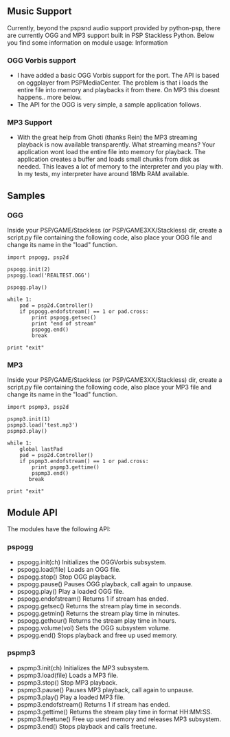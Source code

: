 ## Music Support ##

Currently, beyond the pspsnd audio support provided by python-psp, there are currently OGG and MP3 support built in PSP Stackless Python. Below you find some information on module usage:
Information

### OGG Vorbis support ###

  * I have added a basic OGG Vorbis support for the port. The API is based on oggplayer from PSPMediaCenter. The problem is that i loads the entire file into memory and playbacks it from there. On MP3 this doesnt happens.. more below.
  * The API for the OGG is very simple, a sample application follows.

### MP3 Support ###

  * With the great help from Ghoti (thanks Rein) the MP3 streaming playback is now available transparently. What streaming means? Your application wont load the entire file into memory for playback. The application creates a buffer and loads small chunks from disk as needed. This leaves a lot of memory to the interpreter and you play with. In my tests, my interpreter have around 18Mb RAM available.

## Samples ##

### OGG ###

Inside your PSP/GAME/Stackless (or PSP/GAME3XX/Stackless) dir, create a script.py file containing the following code, also place your OGG file and change its name in the "load" function.
```
import pspogg, psp2d

pspogg.init(2)
pspogg.load('REALTEST.OGG')

pspogg.play()

while 1:
    pad = psp2d.Controller()
    if pspogg.endofstream() == 1 or pad.cross:
        print pspogg.getsec()
        print "end of stream"
        pspogg.end()
        break

print "exit"
```

### MP3 ###

Inside your PSP/GAME/Stackless (or PSP/GAME3XX/Stackless) dir, create a script.py file containing the following code, also place your MP3 file and change its name in the "load" function.

```
import pspmp3, psp2d

pspmp3.init(1)
pspmp3.load('test.mp3')
pspmp3.play()

while 1:
    global lastPad
    pad = psp2d.Controller()
    if pspmp3.endofstream() == 1 or pad.cross:
        print pspmp3.gettime()
        pspmp3.end()
       break

print "exit"
```

## Module API ##

The modules have the following API:

### pspogg ###

  * pspogg.init(ch) Initializes the OGGVorbis subsystem.
  * pspogg.load(file) Loads an OGG file.
  * pspogg.stop() Stop OGG playback.
  * pspogg.pause() Pauses OGG playback, call again to unpause.
  * pspogg.play() Play a loaded OGG file.
  * pspogg.endofstream() Returns 1 if stream has ended.
  * pspogg.getsec() Returns the stream play time in seconds.
  * pspogg.getmin() Returns the stream play time in minutes.
  * pspogg.gethour() Returns the stream play time in hours.
  * pspogg.volume(vol) Sets the OGG subsystem volume.
  * pspogg.end() Stops playback and free up used memory.

### pspmp3 ###

  * pspmp3.init(ch) Initializes the MP3 subsystem.
  * pspmp3.load(file) Loads a MP3 file.
  * pspmp3.stop() Stop MP3 playback.
  * pspmp3.pause() Pauses MP3 playback, call again to unpause.
  * pspmp3.play() Play a loaded MP3 file.
  * pspmp3.endofstream() Returns 1 if stream has ended.
  * pspmp3.gettime() Returns the stream play time in format HH:MM:SS.
  * pspmp3.freetune() Free up used memory and releases MP3 subsystem.
  * pspmp3.end() Stops playback and calls freetune.